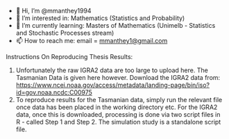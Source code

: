 - 👋 Hi, I’m @mmanthey1994
- 👀 I’m interested in: Mathematics (Statistics and Probability)
- 🌱 I’m currently learning: Masters of Mathematics (Unimelb - Statistics and Stochastic Processes stream)
- 📫 How to reach me: email = mmanthey1@gmail.com


Instructions On Reproducing Thesis Results:
1. Unfortunately the raw IGRA2 data are too large to upload here. The Tasmanian Data is given here however. Download the IGRA2 data from: https://www.ncei.noaa.gov/access/metadata/landing-page/bin/iso?id=gov.noaa.ncdc:C00975
2. To reproduce results for the Tasmanian data, simply run the relevant file once data has been placed in the working directory etc. For the IGRA2 data, once this is downloaded, processing is done via two script files in R - called Step 1 and Step 2. The simulation study is a standalone script file. 

<!---
mmanthey1994/mmanthey1994 is a ✨ special ✨ repository because its `README.md` (this file) appears on your GitHub profile.
You can click the Preview link to take a look at your changes.
--->
